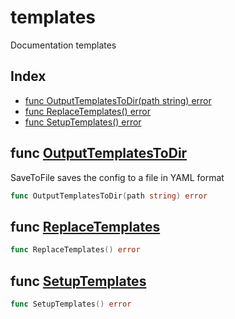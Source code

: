 
# templates

Documentation templates

## Index

- [func OutputTemplatesToDir(path string) error](#func-outputtemplatestodir-string-error)
- [func ReplaceTemplates() error](#func-replacetemplates-error)
- [func SetupTemplates() error](#func-setuptemplates-error)


## func [OutputTemplatesToDir](<templates.go#L15>)

SaveToFile saves the config to a file in YAML format

```go
func OutputTemplatesToDir(path string) error
```
## func [ReplaceTemplates](<templates.go#L49>)

```go
func ReplaceTemplates() error
```
## func [SetupTemplates](<templates.go#L53>)

```go
func SetupTemplates() error
```

